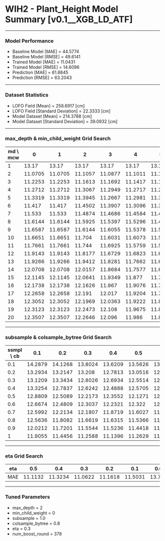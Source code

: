 # WIH2 - Plant_Height Model Summary [v0.1__XGB_LD_ATF]

***

### Model Performance

- Baseline Model [MAE] = 44.5774
- Baseline Model [RMSE] = 49.6141
- Trained Model [MAE] = 11.0431
- Trained Model [RMSE] = 14.6096
- Prediction [MAE] = 61.8845
- Prediction [RMSE] = 63.2043
***

### Dataset Statistics

- LOFO Field [Mean] = 258.6917 [cm]
- LOFO Field [Standard Deviation] = 22.3333 [cm]
- Model Dataset [Mean] = 214.3788 [cm]
- Model Dataset [Standard Deviation] = 39.0932 [cm]
***

### max_depth & min_child_weight Grid Search

|   md \ mcw |       0 |       1 |       2 |       3 |       4 |       5 |       6 |       7 |       8 |       9 |      10 |      11 |      12 |      13 |      14 |      15 |      16 |      17 |      18 |      19 |      20 |
|------------|---------|---------|---------|---------|---------|---------|---------|---------|---------|---------|---------|---------|---------|---------|---------|---------|---------|---------|---------|---------|---------|
|          1 | 13.17   | 13.17   | 13.17   | 13.17   | 13.17   | 13.17   | 13.17   | 13.17   | 13.1683 | 13.1683 | 13.1683 | 13.1683 | 13.1675 | 13.1675 | 13.1675 | 13.1666 | 13.1666 | 13.1646 | 13.1647 | 13.1685 | 13.1735 |
|          2 | 11.0705 | 11.0705 | 11.1057 | 11.0877 | 11.1011 | 11.1042 | 11.1411 | 11.2019 | 11.1018 | 11.2222 | 11.1553 | 11.1851 | 11.1764 | 11.2047 | 11.113  | 11.0888 | 11.2302 | 11.1482 | 11.1743 | 11.2056 | 11.1207 |
|          3 | 11.2253 | 11.2253 | 11.1613 | 11.1692 | 11.1417 | 11.13   | 11.1148 | 11.1162 | 11.1351 | 11.1038 | 11.1657 | 11.1707 | 11.1184 | 11.1291 | 11.193  | 11.1258 | 11.1415 | 11.1976 | 11.1244 | 11.1344 | 11.1569 |
|          4 | 11.2712 | 11.2712 | 11.3067 | 11.2949 | 11.2717 | 11.2637 | 11.2625 | 11.252  | 11.2678 | 11.2335 | 11.2452 | 11.1655 | 11.1837 | 11.219  | 11.1664 | 11.2658 | 11.172  | 11.1584 | 11.2327 | 11.2411 | 11.186  |
|          5 | 11.3319 | 11.3319 | 11.3945 | 11.2667 | 11.2981 | 11.3744 | 11.3394 | 11.2829 | 11.3319 | 11.2488 | 11.2267 | 11.2632 | 11.2064 | 11.2457 | 11.2728 | 11.267  | 11.2341 | 11.2756 | 11.2244 | 11.2358 | 11.2316 |
|          6 | 11.417  | 11.417  | 11.4502 | 11.3907 | 11.3096 | 11.3891 | 11.3057 | 11.3928 | 11.3625 | 11.3198 | 11.2949 | 11.38   | 11.3582 | 11.2874 | 11.3269 | 11.2817 | 11.3151 | 11.3063 | 11.3181 | 11.2581 | 11.2364 |
|          7 | 11.533  | 11.533  | 11.4874 | 11.4686 | 11.4584 | 11.4047 | 11.431  | 11.3926 | 11.4855 | 11.3845 | 11.4287 | 11.3834 | 11.4222 | 11.3443 | 11.3982 | 11.3736 | 11.375  | 11.3517 | 11.2775 | 11.3888 | 11.3431 |
|          8 | 11.6144 | 11.6144 | 11.5925 | 11.5397 | 11.5296 | 11.4654 | 11.4693 | 11.4298 | 11.4354 | 11.3692 | 11.4595 | 11.4326 | 11.4403 | 11.4716 | 11.3935 | 11.3543 | 11.3517 | 11.3015 | 11.3204 | 11.3588 | 11.3903 |
|          9 | 11.6587 | 11.6587 | 11.6144 | 11.6055 | 11.5378 | 11.5196 | 11.5048 | 11.5076 | 11.4477 | 11.4463 | 11.4192 | 11.3947 | 11.4374 | 11.3764 | 11.392  | 11.4538 | 11.3353 | 11.3574 | 11.3395 | 11.3799 | 11.3789 |
|         10 | 11.6651 | 11.6651 | 11.704  | 11.6031 | 11.6073 | 11.5768 | 11.5721 | 11.5017 | 11.5002 | 11.4895 | 11.4268 | 11.4904 | 11.4256 | 11.4275 | 11.431  | 11.4348 | 11.4327 | 11.389  | 11.3691 | 11.3658 | 11.3765 |
|         11 | 11.7661 | 11.7661 | 11.744  | 11.6925 | 11.5759 | 11.5485 | 11.5491 | 11.5128 | 11.5368 | 11.4774 | 11.4992 | 11.4557 | 11.5161 | 11.4038 | 11.434  | 11.4069 | 11.3938 | 11.3988 | 11.3915 | 11.3716 | 11.3645 |
|         12 | 11.9143 | 11.9143 | 11.8177 | 11.6729 | 11.6823 | 11.6566 | 11.6118 | 11.657  | 11.549  | 11.5232 | 11.4558 | 11.537  | 11.4795 | 11.4892 | 11.502  | 11.4367 | 11.3986 | 11.4306 | 11.4773 | 11.411  | 11.3814 |
|         13 | 11.9266 | 11.9266 | 11.9412 | 11.8281 | 11.7662 | 11.6733 | 11.6861 | 11.5905 | 11.6084 | 11.6132 | 11.4976 | 11.5284 | 11.5108 | 11.4588 | 11.5207 | 11.4745 | 11.4313 | 11.4433 | 11.4119 | 11.4355 | 11.3992 |
|         14 | 12.0708 | 12.0708 | 12.0157 | 11.8684 | 11.7577 | 11.6724 | 11.7176 | 11.6759 | 11.5765 | 11.614  | 11.5666 | 11.525  | 11.465  | 11.5091 | 11.5205 | 11.4583 | 11.5118 | 11.4247 | 11.4419 | 11.4289 | 11.4294 |
|         15 | 12.1145 | 12.1145 | 12.0641 | 11.9349 | 11.877  | 11.7639 | 11.7471 | 11.6642 | 11.6334 | 11.6334 | 11.5741 | 11.5554 | 11.5066 | 11.5313 | 11.5516 | 11.518  | 11.5073 | 11.4296 | 11.444  | 11.4747 | 11.4444 |
|         16 | 12.1738 | 12.1738 | 12.1626 | 11.967  | 11.9076 | 11.7482 | 11.7321 | 11.6954 | 11.6684 | 11.6376 | 11.6518 | 11.5238 | 11.523  | 11.5844 | 11.5922 | 11.5109 | 11.4764 | 11.4976 | 11.4712 | 11.4273 | 11.445  |
|         17 | 12.2658 | 12.2658 | 12.191  | 12.017  | 11.9204 | 11.7755 | 11.6892 | 11.6831 | 11.6649 | 11.6919 | 11.6349 | 11.5452 | 11.538  | 11.599  | 11.5209 | 11.4705 | 11.4782 | 11.4597 | 11.4574 | 11.463  | 11.4284 |
|         18 | 12.3052 | 12.3052 | 12.1969 | 12.0363 | 11.9222 | 11.852  | 11.7557 | 11.7024 | 11.6915 | 11.6679 | 11.6267 | 11.5289 | 11.4827 | 11.5731 | 11.5289 | 11.4846 | 11.5149 | 11.5113 | 11.4578 | 11.4313 | 11.5026 |
|         19 | 12.3123 | 12.3123 | 12.2473 | 12.108  | 11.9675 | 11.8468 | 11.7714 | 11.7153 | 11.682  | 11.6986 | 11.6527 | 11.5911 | 11.5471 | 11.5584 | 11.5375 | 11.4894 | 11.4984 | 11.4582 | 11.4919 | 11.5324 | 11.4566 |
|         20 | 12.3507 | 12.3507 | 12.2646 | 12.096  | 11.986  | 11.8337 | 11.8414 | 11.7098 | 11.771  | 11.6902 | 11.65   | 11.5761 | 11.5856 | 11.5859 | 11.5554 | 11.5019 | 11.5055 | 11.4856 | 11.4676 | 11.4814 | 11.4782 |

***

### subsample & colsample_bytree Grid Search

|   ssmpl \ cb |     0.1 |     0.2 |     0.3 |     0.4 |     0.5 |     0.6 |     0.7 |     0.8 |     0.9 |     1.0 |
|--------------|---------|---------|---------|---------|---------|---------|---------|---------|---------|---------|
|          0.1 | 14.2879 | 14.1268 | 13.8024 | 13.6209 | 13.5626 | 13.7515 | 13.6385 | 13.1636 | 13.6288 | 13.2689 |
|          0.2 | 13.2934 | 13.2147 | 13.208  | 12.7813 | 13.0516 | 12.9319 | 13.0387 | 12.7517 | 12.7815 | 12.554  |
|          0.3 | 13.1209 | 13.3434 | 12.8026 | 12.6934 | 12.5514 | 12.7602 | 12.6653 | 12.5605 | 12.6654 | 12.4922 |
|          0.4 | 13.3254 | 12.7837 | 12.6242 | 12.4888 | 12.5705 | 12.6834 | 12.416  | 12.1674 | 12.316  | 12.0133 |
|          0.5 | 12.8809 | 12.5089 | 12.2173 | 12.3552 | 12.1271 | 12.2066 | 12.02   | 12.2059 | 12.0009 | 12.0717 |
|          0.6 | 12.6674 | 12.4809 | 12.3037 | 12.2321 | 12.322  | 12.0524 | 11.7707 | 12.0867 | 11.7608 | 11.9598 |
|          0.7 | 12.5992 | 12.2134 | 12.1807 | 11.8719 | 11.6027 | 11.7748 | 11.8592 | 11.8982 | 11.5639 | 11.5643 |
|          0.8 | 12.5636 | 11.8082 | 11.6619 | 11.6315 | 11.5366 | 11.5811 | 11.4307 | 11.3907 | 11.6851 | 11.5907 |
|          0.9 | 12.0212 | 11.7201 | 11.5544 | 11.5236 | 11.4418 | 11.435  | 11.3664 | 11.3008 | 11.3016 | 11.2826 |
|          1   | 11.9055 | 11.4456 | 11.2588 | 11.1396 | 11.2629 | 11.1957 | 11.0764 | 11.0622 | 11.1119 | 11.0705 |

***

### eta Grid Search

| eta   |     0.5 |     0.4 |     0.3 |     0.2 |     0.1 |    0.01 |   0.001 |
|-------|---------|---------|---------|---------|---------|---------|---------|
| MAE   | 11.1132 | 11.3234 | 11.0622 | 11.1618 | 11.5031 | 13.7253 | 78.9436 |

***

### Tuned Parameters

- max_depth = 2
- min_child_weight = 0
- subsample = 1.0
- colsample_bytree = 0.8
- eta = 0.3
- num_boost_round = 378

